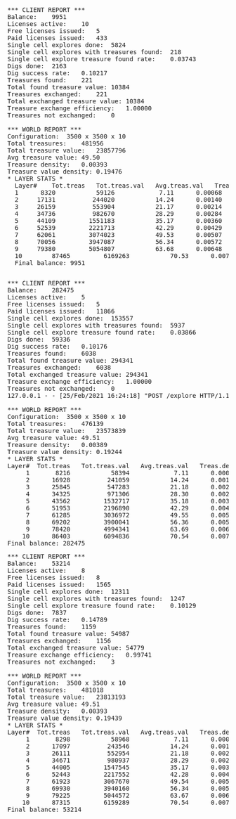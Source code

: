 <pre>
*** CLIENT REPORT ***
Balance:	9951
Licenses active:	10
Free licenses issued:	5
Paid licenses issued:	433
Single cell explores done:	5824
Single cell explores with treasures found:	218
Single cell explore treasure found rate:	0.03743
Digs done:	2163
Dig success rate:	0.10217
Treasures found:	221
Total found treasure value:	10384
Treasures exchanged:	221
Total exchanged treasure value:	10384
Treasure exchange efficiency:	1.00000
Treasures not exchanged:	0

*** WORLD REPORT ***
Configuration:	3500 x 3500 x 10
Total treasures:	481956
Total treasure value:	23857796
Avg treasure value:	49.50
Treasure density:	0.00393
Treasure value density:	0.19476
* LAYER STATS *
  Layer#	Tot.treas	Tot.treas.val	Avg.treas.val	Treas.dens	Treas.val.dens
  1	     8320	        59126	         7.11	   0.00068	       0.00483
  2	    17131	       244020	        14.24	   0.00140	       0.01992
  3	    26159	       553904	        21.17	   0.00214	       0.04522
  4	    34736	       982670	        28.29	   0.00284	       0.08022
  5	    44109	      1551183	        35.17	   0.00360	       0.12663
  6	    52539	      2221713	        42.29	   0.00429	       0.18136
  7	    62061	      3074023	        49.53	   0.00507	       0.25094
  8	    70056	      3947087	        56.34	   0.00572	       0.32221
  9	    79380	      5054807	        63.68	   0.00648	       0.41264
  10	    87465	      6169263	        70.53	   0.00714	       0.50361
  Final balance: 9951
  
</pre>

<pre>
*** CLIENT REPORT ***
Balance:	282475
Licenses active:	5
Free licenses issued:	5
Paid licenses issued:	11866
Single cell explores done:	153557
Single cell explores with treasures found:	5937
Single cell explore treasure found rate:	0.03866
Digs done:	59336
Dig success rate:	0.10176
Treasures found:	6038
Total found treasure value:	294341
Treasures exchanged:	6038
Total exchanged treasure value:	294341
Treasure exchange efficiency:	1.00000
Treasures not exchanged:	0
127.0.0.1 - - [25/Feb/2021 16:24:18] "POST /explore HTTP/1.1" 200 -

*** WORLD REPORT ***
Configuration:	3500 x 3500 x 10
Total treasures:	476139
Total treasure value:	23573839
Avg treasure value:	49.51
Treasure density:	0.00389
Treasure value density:	0.19244
* LAYER STATS *
Layer#	Tot.treas	Tot.treas.val	Avg.treas.val	Treas.dens	Treas.val.dens
     1	     8216	        58394	         7.11	   0.00067	       0.00477
     2	    16928	       241059	        14.24	   0.00138	       0.01968
     3	    25845	       547283	        21.18	   0.00211	       0.04468
     4	    34325	       971306	        28.30	   0.00280	       0.07929
     5	    43562	      1532717	        35.18	   0.00356	       0.12512
     6	    51953	      2196890	        42.29	   0.00424	       0.17934
     7	    61285	      3036972	        49.55	   0.00500	       0.24792
     8	    69202	      3900041	        56.36	   0.00565	       0.31837
     9	    78420	      4994341	        63.69	   0.00640	       0.40770
    10	    86403	      6094836	        70.54	   0.00705	       0.49754
Final balance: 282475
</pre>

<pre>
*** CLIENT REPORT ***
Balance:	53214
Licenses active:	8
Free licenses issued:	8
Paid licenses issued:	1565
Single cell explores done:	12311
Single cell explores with treasures found:	1247
Single cell explore treasure found rate:	0.10129
Digs done:	7837
Dig success rate:	0.14789
Treasures found:	1159
Total found treasure value:	54987
Treasures exchanged:	1156
Total exchanged treasure value:	54779
Treasure exchange efficiency:	0.99741
Treasures not exchanged:	3

*** WORLD REPORT ***
Configuration:	3500 x 3500 x 10
Total treasures:	481018
Total treasure value:	23813193
Avg treasure value:	49.51
Treasure density:	0.00393
Treasure value density:	0.19439
* LAYER STATS *
Layer#	Tot.treas	Tot.treas.val	Avg.treas.val	Treas.dens	Treas.val.dens
     1	     8298	        58968	         7.11	   0.00068	       0.00481
     2	    17097	       243546	        14.24	   0.00140	       0.01988
     3	    26111	       552954	        21.18	   0.00213	       0.04514
     4	    34671	       980937	        28.29	   0.00283	       0.08008
     5	    44005	      1547545	        35.17	   0.00359	       0.12633
     6	    52443	      2217552	        42.28	   0.00428	       0.18102
     7	    61923	      3067670	        49.54	   0.00505	       0.25042
     8	    69930	      3940160	        56.34	   0.00571	       0.32165
     9	    79225	      5044572	        63.67	   0.00647	       0.41180
    10	    87315	      6159289	        70.54	   0.00713	       0.50280
Final balance: 53214
</pre>